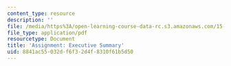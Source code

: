 ```yaml
---
content_type: resource
description: ''
file: /media/https%3A/open-learning-course-data-rc.s3.amazonaws.com/15-s07-globalhealth-lab-spring-2013/8841ac55032df6f32d4f8310f61b5d50_MIT15_S07S13_execsummary.pdf
file_type: application/pdf
resourcetype: Document
title: 'Assignment: Executive Summary'
uid: 8841ac55-032d-f6f3-2d4f-8310f61b5d50
---
```

